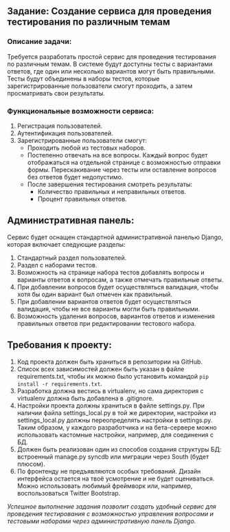 ## Задание: Создание сервиса для проведения тестирования по различным темам

### Описание задачи:

Требуется разработать простой сервис для проведения тестирования по различным темам. В системе будут доступны тесты с вариантами ответов, где один или несколько вариантов могут быть правильными. Тесты будут объединены в наборы тестов, которые зарегистрированные пользователи смогут проходить, а затем просматривать свои результаты.

### Функциональные возможности сервиса:

1. Регистрация пользователей.
2. Аутентификация пользователей.
3. Зарегистрированные пользователи смогут:
   - Проходить любой из тестовых наборов.
   - Постепенно отвечать на все вопросы. Каждый вопрос будет отображаться на отдельной странице с возможностью отправки формы. Перескакивание через тесты или оставление вопросов без ответов будет недопустимо.
   - После завершения тестирования смотреть результаты:
     - Количество правильных и неправильных ответов.
     - Процент правильных ответов.

## Административная панель:

Сервис будет оснащен стандартной административной панелью Django, которая включает следующие разделы:

1. Стандартный раздел пользователей.
2. Раздел с наборами тестов.
3. Возможность на странице набора тестов добавлять вопросы и варианты ответов к вопросам, а также отмечать правильные ответы.
4. При добавлении вопросов будет осуществляться валидация, чтобы хотя бы один вариант был отмечен как правильный.
5. При добавлении вариантов ответов будет осуществляться валидация, чтобы не все варианты могли быть правильными.
6. Возможность удаления вопросов, вариантов ответов и изменения правильных ответов при редактировании тестового набора.

## Требования к проекту:

1. Код проекта должен быть храниться в репозитории на GitHub.
2. Список всех зависимостей должен быть указан в файле requirements.txt, чтобы их можно было установить командой `pip install -r requirements.txt`.
3. Разработка должна вестись в virtualenv, но сама директория с virtualenv должна быть добавлена в .gitignore.
4. Настройки проекта должны храниться в файле settings.py. При наличии файла settings_local.py в той же директории, настройки из settings_local.py должны переопределять настройки в settings.py. Таким образом, у каждого разработчика и на бета-сервере можно использовать кастомные настройки, например, для соединения с БД.
5. Должен быть реализован один из способов создания структуры БД: встроенный manage.py syncdb или миграции через South (будет плюсом).
6. По фронтенду не предъявляются особых требований. Дизайн интерфейса остается на твоё усмотрение и не будет оцениваться. Можно использовать любимый фреймворк или, например, воспользоваться Twitter Bootstrap.

*Успешное выполнение задания позволит создать удобный сервис для проведения тестирования с возможностью управления вопросами и тестовыми наборами через административную панель Django.*
